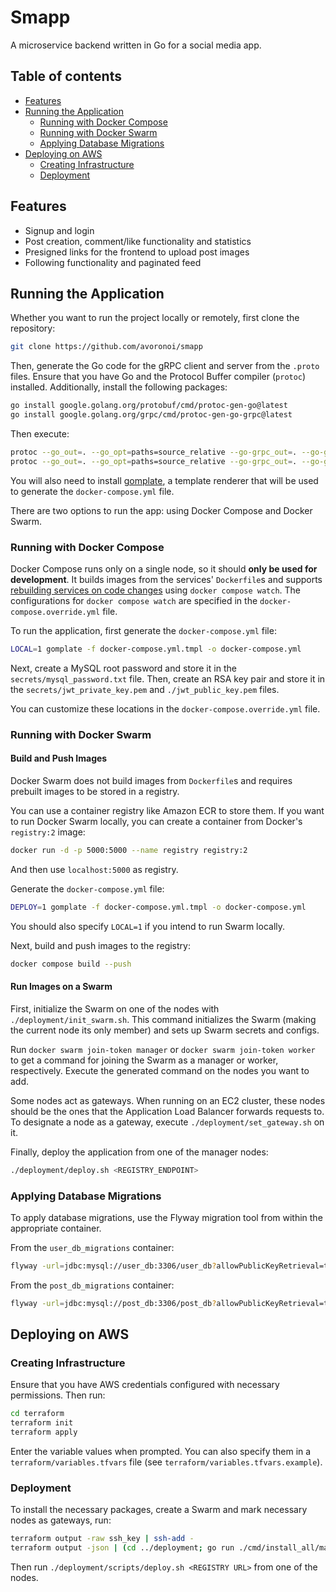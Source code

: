 # Smapp
A microservice backend written in Go for a social media app.

## Table of contents
- [Features](#features)
- [Running the Application](#running-the-application)
  - [Running with Docker Compose](#running-with-docker-compose)
  - [Running with Docker Swarm](#running-with-docker-swarm)
  - [Applying Database Migrations](#applying-database-migrations)
- [Deploying on AWS](#deploying-on-aws)
  - [Creating Infrastructure](#creating-infrastructure)
  - [Deployment](#deployment)


## Features
- Signup and login
- Post creation, comment/like functionality and statistics
- Presigned links for the frontend to upload post images
- Following functionality and paginated feed

## Running the Application

Whether you want to run the project locally or remotely, first clone the repository:
```bash
git clone https://github.com/avoronoi/smapp
```
Then, generate the Go code for the gRPC client and server from the `.proto` files. Ensure that you have Go and the Protocol Buffer compiler (`protoc`) installed. Additionally, install the following packages:
```bash
go install google.golang.org/protobuf/cmd/protoc-gen-go@latest
go install google.golang.org/grpc/cmd/protoc-gen-go-grpc@latest
```
Then execute:
```bash
protoc --go_out=. --go_opt=paths=source_relative --go-grpc_out=. --go-grpc_opt=paths=source_relative common/grpc/user/user.proto 
protoc --go_out=. --go_opt=paths=source_relative --go-grpc_out=. --go-grpc_opt=paths=source_relative common/grpc/image/image.proto 
```
You will also need to install [gomplate](https://docs.gomplate.ca/installing/), a template renderer that will be used to generate the `docker-compose.yml` file.

There are two options to run the app: using Docker Compose and Docker Swarm.

### Running with Docker Compose
Docker Compose runs only on a single node, so it should **only be used for development**. It builds images from the services' `Dockerfile`s and supports [rebuilding services on code changes](https://docs.docker.com/compose/how-tos/file-watch/) using `docker compose watch`. The configurations for `docker compose watch` are specified in the `docker-compose.override.yml` file.

To run the application, first generate the `docker-compose.yml` file:
```bash
LOCAL=1 gomplate -f docker-compose.yml.tmpl -o docker-compose.yml
```
Next, create a MySQL root password and store it in the `secrets/mysql_password.txt` file. Then, create an RSA key pair and store it in the `secrets/jwt_private_key.pem` and `./jwt_public_key.pem` files.

You can customize these locations in the `docker-compose.override.yml` file.

### Running with Docker Swarm

#### Build and Push Images
Docker Swarm does not build images from `Dockerfile`s and requires prebuilt images to be stored in a registry.

You can use a container registry like Amazon ECR to store them. If you want to run Docker Swarm locally, you can create a container from Docker's `registry:2` image:
```bash
docker run -d -p 5000:5000 --name registry registry:2
```
And then use `localhost:5000` as registry.

Generate the `docker-compose.yml` file:
```bash
DEPLOY=1 gomplate -f docker-compose.yml.tmpl -o docker-compose.yml
```
You should also specify `LOCAL=1` if you intend to run Swarm locally.

Next, build and push images to the registry:
```bash
docker compose build --push
```

#### Run Images on a Swarm
First, initialize the Swarm on one of the nodes with `./deployment/init_swarm.sh`.
This command initializes the Swarm (making the current node its only member) and sets up Swarm secrets and configs.

Run `docker swarm join-token manager` or `docker swarm join-token worker` to get a command for joining the Swarm as a manager or worker, respectively. Execute the generated command on the nodes you want to add.

Some nodes act as gateways. When running on an EC2 cluster, these nodes should be the ones that the Application Load Balancer forwards requests to. To designate a node as a gateway, execute `./deployment/set_gateway.sh` on it.

Finally, deploy the application from one of the manager nodes:
```bash
./deployment/deploy.sh <REGISTRY_ENDPOINT>
```

### Applying Database Migrations

To apply database migrations, use the Flyway migration tool from within the appropriate container.

From the `user_db_migrations` container:
```bash
flyway -url=jdbc:mysql://user_db:3306/user_db?allowPublicKeyRetrieval=true -user=root -password=$(cat /run/secrets/mysql_password) migrate
```
From the `post_db_migrations` container:
```bash
flyway -url=jdbc:mysql://post_db:3306/post_db?allowPublicKeyRetrieval=true -user=root -password=$(cat /run/secrets/mysql_password) migrate
```

## Deploying on AWS

### Creating Infrastructure

Ensure that you have AWS credentials configured with necessary permissions. Then run:

```bash
cd terraform
terraform init
terraform apply
```

Enter the variable values when prompted. You can also specify them in a `terraform/variables.tfvars` file (see `terraform/variables.tfvars.example`).

### Deployment

To install the necessary packages, create a Swarm and mark necessary nodes as gateways, run:
```bash
terraform output -raw ssh_key | ssh-add -
terraform output -json | (cd ../deployment; go run ./cmd/install_all/main.go)
```

Then run ```./deployment/scripts/deploy.sh <REGISTRY URL>``` from one of the nodes.
